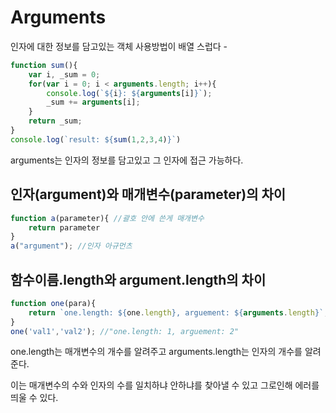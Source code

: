 # Arguments

인자에 대한 정보를 담고있는 객체 
사용방법이 배열 스럽다 - 

```js
function sum(){
    var i, _sum = 0;
    for(var i = 0; i < arguments.length; i++){
        console.log(`${i}: ${arguments[i]}`);
		_sum += arguments[i];
    }
    return _sum;
}
console.log(`result: ${sum(1,2,3,4)}`)
```

arguments는 인자의 정보를 담고있고 그 인자에 접근 가능하다. 



## 인자(argument)와 매개변수(parameter)의 차이 

```js
function a(parameter){ //괄호 안에 쓴게 매개변수
    return parameter
}
a("argument"); //인자 아규먼츠 
```



## 함수이름.length와 argument.length의 차이

```js
function one(para){
    return `one.length: ${one.length}, arguement: ${arguments.length}`;
}
one('val1','val2'); //"one.length: 1, arguement: 2"
```

one.length는 매개변수의 개수를 알려주고
arguments.length는 인자의 개수를 알려준다.

 이는 매개변수의 수와 인자의 수를 일치하냐 안하냐를 찾아낼 수 있고 그로인해 에러를 띄울 수 있다. 